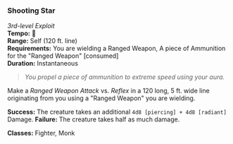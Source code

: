 ### Shooting Star
*3rd-level Exploit*  
**Tempo:** 🔷  
**Range:** Self (120 ft. line)  
**Requirements:** You are wielding a Ranged Weapon, A piece of Ammunition for the "Ranged Weapon" [consumed]  
**Duration:** Instantaneous  

> *You propel a piece of ammunition to extreme speed using your aura.*

Make a *Ranged Weapon Attack* vs. *Reflex* in a 120 long, 5 ft. wide line originating from you using a "Ranged Weapon" you are wielding.

**Success:** The creature takes an additional `4d8 [piercing] + 4d8 [radiant]` Damage.
**Failure:** The creature takes half as much damage.

**Classes:** Fighter, Monk
